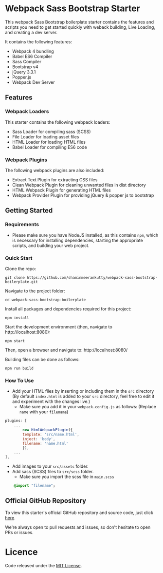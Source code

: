 # Webpack Sass Bootstrap Starter

This webpack Sass Bootstrap boilerplate starter contains the features and scripts you need
to get started quickly with weback building, Live Loading, and creating a dev server.

It contains the following features:

- Webpack 4 bundling
- Babel ES6 Compiler
- Sass Compiler
- Bootstrap v4
- jQuery 3.3.1
- Popper.js 
- Webpack Dev Server

## Features

### Webpack Loaders
This starter contains the following webpack loaders:

* Sass Loader for compiling sass (SCSS)
* File Loader for loading asset files
* HTML Loader for loading HTML files
* Babel Loader for compiling ES6 code

### Webpack Plugins 
The following webpack plugins are also included:

* Extract Text Plugin for extracting CSS files
* Clean Webpack Plugin for cleaning unwanted files in dist directory
* HTML Webpack Plugin for generating HTML files
* Webpack Provider Plugin for providing jQuery & popper js to bootstrap

## Getting Started

### Requirements
* Please make sure you have NodeJS installed, as this contains `npm`, which is necessary
for installing dependencies, starting the appropriate scripts, and building your web project.

### Quick Start
Clone the repo:

    git clone https://github.com/shaminmeerankutty/webpack-sass-bootstrap-boilerplate.git

Navigate to the project folder:

    cd webpack-sass-bootstrap-boilerplate

Install all packages and dependencies required for this project:

    npm install
    
Start the development environment (then, navigate to http://localhost:8080):

    npm start
 
Then, open a browser and navigate to: http://localhost:8080/ 
    
Building files can be done as follows:

    npm run build

### How To Use
* Add your HTML files by inserting or including them in the `src` directory (By default `index.html` is added to your `src` directory, feel free to edit it and 
experiment with the changes live.)
  * Make sure you add it in your `webpack.config.js` as follows: 
  (Replace `name` with your `filename`)

```javascript
plugins: [
    ...
        new HtmlWebpackPlugin({
        template: 'src/name.html',
        inject: 'body',
        filename: 'name.html'
        }),
    ...
],
```

* Add images to your `src/assets` folder.
* Add sass (SCSS) files to `src/scss` folder.
  * Make sure you import the scss file in `main.scss` 
    
```sass
    @import "filename";
```

## Official GitHub Repository
To view this starter's official GitHub repository and source code, just click [here](https://github.com/shaminmeerankutty/webpack-sass-bootstrap-boilerplate). 

We're always open to pull requests and issues, so don't hesitate to open PRs or issues. 

# Licence
Code released under the [MIT License](https://github.com/shaminmeerankutty/webpack-sass-bootstrap-boilerplate/blob/master/LICENSE.md).